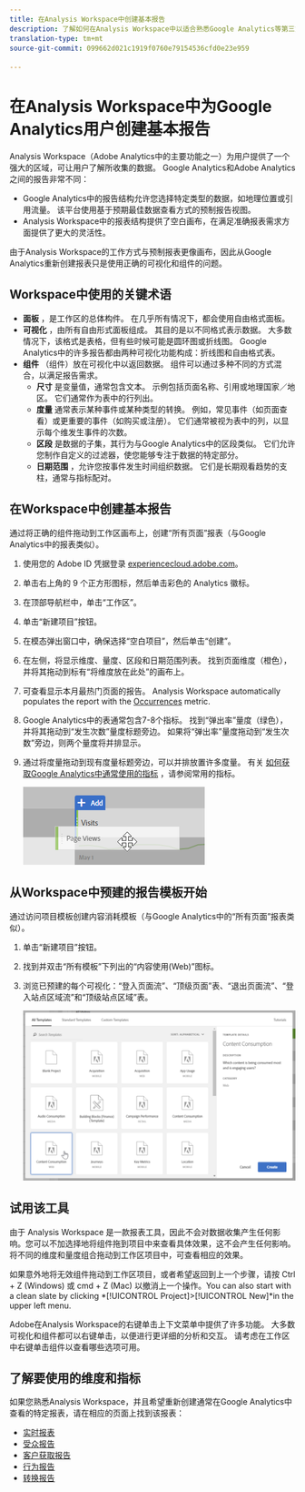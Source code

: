 ```yaml
---
title: 在Analysis Workspace中创建基本报告
description: 了解如何在Analysis Workspace中以适合熟悉Google Analytics等第三方工具的用户的格式创建基本报告。
translation-type: tm+mt
source-git-commit: 099662d021c1919f0760e79154536cfd0e23e959

---
```



# 在Analysis Workspace中为Google Analytics用户创建基本报告

Analysis Workspace（Adobe Analytics中的主要功能之一）为用户提供了一个强大的区域，可让用户了解所收集的数据。 Google Analytics和Adobe Analytics之间的报告非常不同：

* Google Analytics中的报告结构允许您选择特定类型的数据，如地理位置或引用流量。 该平台使用基于预期最佳数据查看方式的预制报告视图。
* Analysis Workspace中的报表结构提供了空白画布，在满足准确报表需求方面提供了更大的灵活性。

由于Analysis Workspace的工作方式与预制报表更像画布，因此从Google Analytics重新创建报表只是使用正确的可视化和组件的问题。

## Workspace中使用的关键术语

* **面板** ，是工作区的总体构件。 在几乎所有情况下，都会使用自由格式面板。
* **可视化** ，由所有自由形式面板组成。 其目的是以不同格式表示数据。 大多数情况下，该格式是表格，但有些时候可能是圆环图或折线图。 Google Analytics中的许多报告都由两种可视化功能构成：折线图和自由格式表。
* **组件** （组件）放在可视化中以返回数据。 组件可以通过多种不同的方式混合，以满足报告需求。
   * **尺寸** 是变量值，通常包含文本。 示例包括页面名称、引用或地理国家／地区。 它们通常作为表中的行列出。
   * **度量** 通常表示某种事件或某种类型的转换。 例如，常见事件（如页面查看）或更重要的事件（如购买或注册）。 它们通常被视为表中的列，以显示每个维发生事件的次数。
   * **区段** 是数据的子集，其行为与Google Analytics中的区段类似。 它们允许您制作自定义的过滤器，使您能够专注于数据的特定部分。
   * **日期范围** ，允许您按事件发生时间组织数据。 它们是长期观看趋势的支柱，通常与指标配对。

## 在Workspace中创建基本报告

通过将正确的组件拖动到工作区画布上，创建“所有页面”报表（与Google Analytics中的报表类似）。

1. 使用您的 Adobe ID 凭据登录 [experiencecloud.adobe.com](https://experiencecloud.adobe.com)。
1. 单击右上角的 9 个正方形图标，然后单击彩色的 Analytics 徽标。
1. 在顶部导航栏中，单击“工作区”。
1. 单击“新建项目”按钮。
1. 在模态弹出窗口中，确保选择“空白项目”，然后单击“创建”。
1. 在左侧，将显示维度、量度、区段和日期范围列表。 找到页面维度（橙色），并将其拖动到标有“将维度放在此处”的画布上。
1. 可查看显示本月最热门页面的报告。 Analysis Workspace automatically populates the report with the [Occurrences](/help/components/c-variables/c-metrics/metrics-occurrences.md) metric.
1. Google Analytics中的表通常包含7-8个指标。 找到“弹出率”量度（绿色），并将其拖动到“发生次数”量度标题旁边。 如果将“弹出率”量度拖动到“发生次数”旁边，则两个量度将并排显示。
1. 通过将度量拖动到现有度量标题旁边，可以并排放置许多度量。 有关 [如何获取Google Analytics中通常使用的指标](common-metrics.md) ，请参阅常用的指标。

   ![新指标](/help/technotes/ga-to-aa/assets/new_metric.png)

## 从Workspace中预建的报告模板开始

通过访问项目模板创建内容消耗模板（与Google Analytics中的“所有页面”报表类似）。

1. 单击“新建项目”按钮。
1. 找到并双击“所有模板”下列出的“内容使用(Web)”图标。
1. 浏览已预建的每个可视化：“登入页面流”、“顶级页面”表、“退出页面流”、“登入站点区域流”和“顶级站点区域”表。

   ![模板选择](/help/technotes/ga-to-aa/assets/content_consumption_template.png)

## 试用该工具

由于 Analysis Workspace 是一款报表工具，因此不会对数据收集产生任何影响。您可以不加选择地将组件拖到项目中来查看具体效果，这不会产生任何影响。将不同的维度和量度组合拖动到工作区项目中，可查看相应的效果。

如果意外地将无效组件拖动到工作区项目，或者希望返回到上一个步骤，请按 Ctrl + Z (Windows) 或 cmd + Z (Mac) 以撤消上一个操作。You can also start with a clean slate by clicking *[!UICONTROL Project]>[!UICONTROL New]*in the upper left menu.

Adobe在Analysis Workspace的右键单击上下文菜单中提供了许多功能。 大多数可视化和组件都可以右键单击，以便进行更详细的分析和交互。 请考虑在工作区中右键单击组件以查看哪些选项可用。

## 了解要使用的维度和指标

如果您熟悉Analysis Workspace，并且希望重新创建通常在Google Analytics中查看的特定报表，请在相应的页面上找到该报表：

* [实时报表](realtime-reports.md)
* [受众报告](audience-reports.md)
* [客户获取报告](acquisition-reports.md)
* [行为报告](behavior-reports.md)
* [转换报告](conversions-reports.md)

